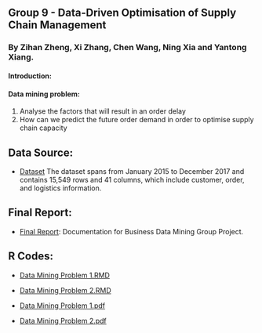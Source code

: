 ## Group 9 - Data-Driven Optimisation of Supply Chain Management

### By Zihan Zheng, Xi Zhang, Chen Wang, Ning Xia and Yantong Xiang.

#### Introduction:

#### Data mining problem:
1. Analyse the factors that will result in an order delay 
2. How can we predict the future order demand in order to optimise supply chain capacity


## Data Source:
- [Dataset](./)
The dataset spans from January 2015 to December 2017 and contains 15,549 rows and 41 columns, which include customer, order, and logistics information.

## Final Report:
- [Final Report](): Documentation for Business Data Mining Group Project.

## R Codes:
- [Data Mining Problem 1.RMD](./Codes/)
- [Data Mining Problem 2.RMD](./Codes/)
  
- [Data Mining Problem 1.pdf](./Codes/)
- [Data Mining Problem 2.pdf](./Codes/)
